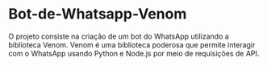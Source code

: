 # Bot-de-Whatsapp-Venom
O projeto consiste na criação de um bot do WhatsApp utilizando a biblioteca Venom. Venom é uma biblioteca poderosa que permite interagir com o WhatsApp usando Python e Node.js por meio de requisições de API.
